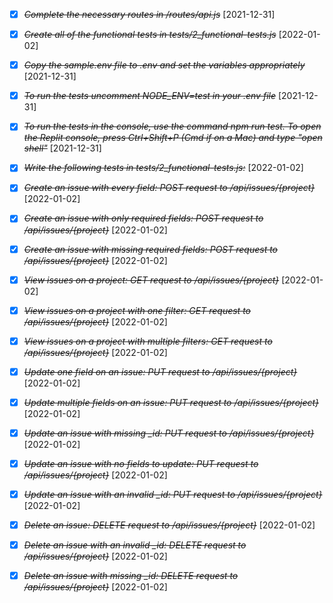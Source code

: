 * [X] ~~*Complete the necessary routes in /routes/api.js*~~ [2021-12-31]
* [X] ~~*Create all of the functional tests in tests/2_functional-tests.js*~~ [2022-01-02]
* [X] ~~*Copy the sample.env file to .env and set the variables appropriately*~~ [2021-12-31]
* [X] ~~*To run the tests uncomment NODE_ENV=test in your .env file*~~ [2021-12-31]
* [X] ~~*To run the tests in the console, use the command npm run test. To open the Replit console, press Ctrl+Shift+P (Cmd if on a Mac) and type "open shell"*~~ [2021-12-31]
* [X] ~~*Write the following tests in tests/2_functional-tests.js:*~~ [2022-01-02]

* [X] ~~*Create an issue with every field: POST request to /api/issues/{project}*~~ [2022-01-02]
* [X] ~~*Create an issue with only required fields: POST request to /api/issues/{project}*~~ [2022-01-02]
* [X] ~~*Create an issue with missing required fields: POST request to /api/issues/{project}*~~ [2022-01-02]

* [X] ~~*View issues on a project: GET request to /api/issues/{project}*~~ [2022-01-02]
* [X] ~~*View issues on a project with one filter: GET request to /api/issues/{project}*~~ [2022-01-02]
* [X] ~~*View issues on a project with multiple filters: GET request to /api/issues/{project}*~~ [2022-01-02]

* [X] ~~*Update one field on an issue: PUT request to /api/issues/{project}*~~ [2022-01-02]
* [X] ~~*Update multiple fields on an issue: PUT request to /api/issues/{project}*~~ [2022-01-02]
* [X] ~~*Update an issue with missing _id: PUT request to /api/issues/{project}*~~ [2022-01-02]
* [X] ~~*Update an issue with no fields to update: PUT request to /api/issues/{project}*~~ [2022-01-02]
* [X] ~~*Update an issue with an invalid _id: PUT request to /api/issues/{project}*~~ [2022-01-02]

* [X] ~~*Delete an issue: DELETE request to /api/issues/{project}*~~ [2022-01-02]
* [X] ~~*Delete an issue with an invalid _id: DELETE request to /api/issues/{project}*~~ [2022-01-02]
* [X] ~~*Delete an issue with missing _id: DELETE request to /api/issues/{project}*~~ [2022-01-02]
